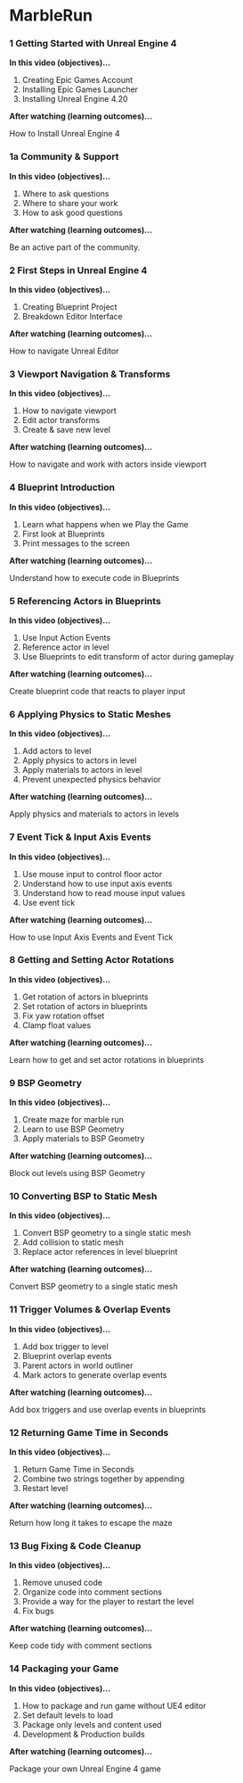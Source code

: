 # MarbleRun


### 1 Getting Started with Unreal Engine 4 ###

**In this video (objectives)…**

1. Creating Epic Games Account
1. Installing Epic Games Launcher
1. Installing Unreal Engine 4.20

**After watching (learning outcomes)…**

How to Install Unreal Engine 4

### 1a Community & Support ###

**In this video (objectives)…**

1. Where to ask questions
1. Where to share your work
1. How to ask good questions

**After watching (learning outcomes)…**

Be an active part of the community.

### 2 First Steps in Unreal Engine 4 ###

**In this video (objectives)…**

1. Creating Blueprint Project
1. Breakdown Editor Interface

**After watching (learning outcomes)…**

How to navigate Unreal Editor

### 3 Viewport Navigation & Transforms ###

**In this video (objectives)…**

1. How to navigate viewport
1. Edit actor transforms
1. Create & save new level

**After watching (learning outcomes)…**

How to navigate and work with actors inside viewport

### 4 Blueprint Introduction ###

**In this video (objectives)…**

1. Learn what happens when we Play the Game
1. First look at Blueprints
1. Print messages to the screen

**After watching (learning outcomes)…**

Understand how to execute code in Blueprints

### 5 Referencing Actors in Blueprints ###

**In this video (objectives)…**

1. Use Input Action Events
1. Reference actor in level
1. Use Blueprints to edit transform of actor during gameplay

**After watching (learning outcomes)…**

Create blueprint code that reacts to player input

### 6 Applying Physics to Static Meshes ###

**In this video (objectives)…**

1. Add actors to level
1. Apply physics to actors in level
1. Apply materials to actors in level
1. Prevent unexpected physics behavior

**After watching (learning outcomes)…**

Apply physics and materials to actors in levels

### 7 Event Tick & Input Axis Events ###

**In this video (objectives)…**

1. Use mouse input to control floor actor
1. Understand how to use input axis events
1. Understand how to read mouse input values
1. Use event tick

**After watching (learning outcomes)…**

How to use Input Axis Events and Event Tick

### 8 Getting and Setting Actor Rotations ###

**In this video (objectives)…**

1. Get rotation of actors in blueprints
1. Set rotation of actors in blueprints
1. Fix yaw rotation offset
1. Clamp float values

**After watching (learning outcomes)…**

Learn how to get and set actor rotations in blueprints

### 9 BSP Geometry ###

**In this video (objectives)…**

1. Create maze for marble run
1. Learn to use BSP Geometry
1. Apply materials to BSP Geometry

**After watching (learning outcomes)…**

Block out levels using BSP Geometry

### 10 Converting BSP to Static Mesh ###

**In this video (objectives)…**

1. Convert BSP geometry to a single static mesh
1. Add collision to static mesh
1. Replace actor references in level blueprint

**After watching (learning outcomes)…**

Convert BSP geometry to a single static mesh

### 11 Trigger Volumes & Overlap Events ###

**In this video (objectives)…**

1. Add box trigger to level
1. Blueprint overlap events
1. Parent actors in world outliner
1. Mark actors to generate overlap events

**After watching (learning outcomes)…**

Add box triggers and use overlap events in blueprints

### 12 Returning Game Time in Seconds ###

**In this video (objectives)…**

1. Return Game Time in Seconds
1. Combine two strings together by appending
1. Restart level

**After watching (learning outcomes)…**

Return how long it takes to escape the maze

### 13 Bug Fixing & Code Cleanup ###

**In this video (objectives)…**

1. Remove unused code
1. Organize code into comment sections
1. Provide a way for the player to restart the level
1. Fix bugs

**After watching (learning outcomes)…**

Keep code tidy with comment sections

### 14 Packaging your Game ###

**In this video (objectives)…**

1. How to package and run game without UE4 editor
1. Set default levels to load
1. Package only levels and content used
1. Development & Production builds

**After watching (learning outcomes)…**

Package your own Unreal Engine 4 game
